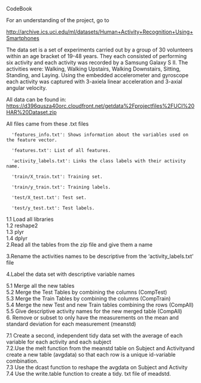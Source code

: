 CodeBook

For an understanding of the project, go to 

http://archive.ics.uci.edu/ml/datasets/Human+Activity+Recognition+Using+Smartphones

The data set is a set of experiments carried out by a group of 30 volunteers within an age bracket of 19-48 years. They each consisted of performing six activity and each activity was recorded by a Samsung Galaxy S II. The activities were:
Walking, Walking Upstairs, Walking Downstairs, Sitting, Standing, and Laying. Using the embedded accelerometer and gyroscope each activity was captured with 3-axiela linear acceleration and 3-axial angular velocity. 

All data can be found in:
https://d396qusza40orc.cloudfront.net/getdata%2Fprojectfiles%2FUCI%20HAR%20Dataset.zip 

All files came from these .txt files

      'features_info.txt': Shows information about the variables used on the feature vector.
      
      'features.txt': List of all features.
      
      'activity_labels.txt': Links the class labels with their activity name.
      
      'train/X_train.txt': Training set.
      
      'train/y_train.txt': Training labels.
      
      'test/X_test.txt': Test set.
      
      'test/y_test.txt': Test labels.

1.1 Load all libraries<BR>
                1.2 reshape2<BR>
                1.3 plyr<BR>
                1.4 dplyr<BR>
2.Read all the tables from the zip file and give them a name<BR>

3.Rename the activities names to be descriptive from the ‘activity_labels.txt’ file<BR>

4.Label the data set with descriptive variable names<BR>

5.1 Merge all the new tables<BR>
                5.2 Merge the Test Tables by combining the columns (CompTest)<BR>
                5.3 Merge the Train Tables by combining the columns (CompTrain)<BR>
                5.4 Merge the new Test and new Train tables combining the rows (CompAll)<BR>
                5.5 Give descriptive activity names for the new merged table (CompAll)<BR>
6. Remove or subset to only have the measurements on the mean and standard deviation for each measurement (meanstd)<BR>

7.1 Create a second, independent tidy data set with the average of each variable for each activity and each subject <BR>
                7.2.Use the melt function from the meanstd table on Subject and Activityand create a new table (avgdata) so that each row is a unique id-variable combination.<BR>
                7.3 Use the dcast function to reshape the avgdata on Subject and Activity <BR>
                7.4 Use the write.table function to create a tidy. txt file of meadstd.
